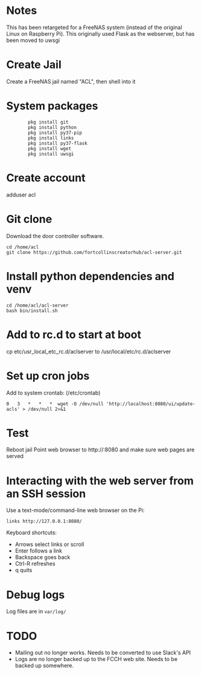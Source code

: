 # Notes

This has been retargeted for a FreeNAS system (instead of the original Linux on Raspberry Pi).
This originally used Flask as the webserver, but has been moved to uwsgi

# Create Jail

Create a FreeNAS jail named "ACL", then shell into it

# System packages

            pkg install git
            pkg install python
            pkg install py37-pip
            pkg install links
            pkg install py37-flask
            pkg install wget
            pkg install uwsgi
            
# Create account

adduser acl

# Git clone

Download the door controller software.

    cd /home/acl
    git clone https://github.com/fortcollinscreatorhub/acl-server.git
    
# Install python dependencies and venv

    cd /home/acl/acl-server
    bash bin/install.sh

# Add to rc.d to start at boot

cp etc/usr_local_etc_rc.d/aclserver to /usr/local/etc/rc.d/aclserver

# Set up cron jobs

Add to system crontab: (/etc/crontab)

    0   3   *   *   *  wget -O /dev/null 'http://localhost:8080/ui/update-acls' > /dev/null 2>&1
    
# Test

Reboot jail
Point web browser to http://<ACL JAIL IP>:8080 and make sure web pages are served

# Interacting with the web server from an SSH session

Use a text-mode/command-line web browser on the Pi:

    links http://127.0.0.1:8080/

Keyboard shortcuts:
- Arrows select links or scroll
- Enter follows a link
- Backspace goes back
- Ctrl-R refreshes
- q quits

# Debug logs

Log files are in `var/log/`

# TODO

- Mailing out no longer works. Needs to be converted to use Slack's API
- Logs are no longer backed up to the FCCH web site. Needs to be backed up somewhere.
